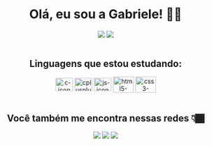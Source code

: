 <h1 align="center">Olá, eu sou a Gabriele! 👩🏾</h1> 

<div style="display: inline_block" align="center">
   <img align="center" src="https://github-readme-stats.vercel.app/api?username=gabrieleglvs&show_icons=true&theme=tokyonight"/>
   <img align="center" src="https://github-readme-stats.vercel.app/api/top-langs/?username=gabrieleglvs&layout=compact" />
</div>

<br>

<div style="display: inline_block" align="center">
  <h2 align="center">Linguagens que estou estudando:</h2>
 
  <img align="center" height="30" width="40" alt="c-icon" src="https://cdn.jsdelivr.net/gh/devicons/devicon/icons/c/c-plain.svg" />
  <img align="center" height="30" width="40" alt="cplusplus-icon"  src="https://cdn.jsdelivr.net/gh/devicons/devicon/icons/cplusplus/cplusplus-plain.svg" />
  <img align="center" height="30" width="40" alt="js-icon" src="https://cdn.jsdelivr.net/gh/devicons/devicon/icons/javascript/javascript-original.svg" />
  <img align="center" height="37" width="47" alt="html5-icon" src="https://cdn.jsdelivr.net/gh/devicons/devicon/icons/html5/html5-plain-wordmark.svg" />
  <img align="center" height="37" width="47" alt="css3-icon" src="https://cdn.jsdelivr.net/gh/devicons/devicon/icons/css3/css3-plain-wordmark.svg" />          
</div>

<br>

<div style="display: inline_block" align="center">
  <h2 align="center">Você também me encontra nessas redes 👇🏾</h2>
  
  <a href = "mailto: gabriele.g.contato@gmail.com"><img src="https://img.shields.io/badge/Gmail-D14836?style=for-the-badge&logo=gmail&logoColor=white"></a>
  <a href = "https://www.linkedin.com/in/gabrielegon%C3%A7alves/"><img src="https://img.shields.io/badge/LinkedIn-0077B5?style=for-the-badge&logo=linkedin&logoColor=white"></a>
  <a href = "https://www.instagram.com/gabriele.glvs/"><img src="https://img.shields.io/badge/Instagram-E4405F?style=for-the-badge&logo=instagram&logoColor=white"></a>
</div>
   
<!-- ![Snake animation](https://github.com/gabrieleglvs/gabrieleglvs/blob/output/github-contribution-grid-snake.svg)
-->

